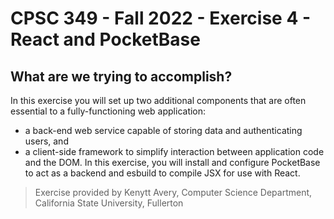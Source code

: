 # CPSC 349 - Fall 2022 - Exercise 4 - React and PocketBase

## What are we trying to accomplish?
In this exercise you will set up two additional components that are often essential to a fully-functioning web application:
* a back-end web service capable of storing data and authenticating users, and
* a client-side framework to simplify interaction between application code and the DOM.
In this exercise, you will install and configure PocketBase to act as a backend and esbuild to compile JSX for use with React.

> Exercise provided by Kenytt Avery, Computer Science Department, California State University, Fullerton 
